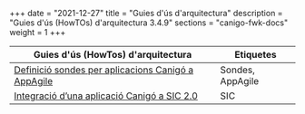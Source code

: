 +++
date        = "2021-12-27"
title       = "Guies d'ús d'arquitectura"
description = "Guies d'ús (HowTOs) d'arquitectura 3.4.9"
sections    = "canigo-fwk-docs"
weight        = 1
+++

| Guies d'ús (HowTos) d'arquitectura | Etiquetes |
| --- | ---    |
| [Definició sondes per aplicacions Canigó a AppAgile](/howtos/2019-03-HowTo-Definicio-sondes-aplicacions-Canigo-AppAgile) | Sondes, AppAgile |
| [Integració d’una aplicació Canigó a SIC 2.0](/howtos/2017-12-howto-integracio_canigo_sic/) | SIC |
